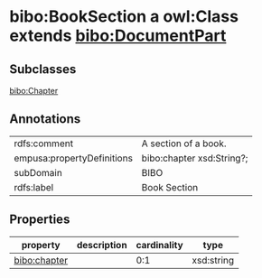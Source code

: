 # bibo:BookSection a owl:Class extends [bibo:DocumentPart](/ontology/bibo/DocumentPart)

## Subclasses

[bibo:Chapter](/ontology/bibo/Chapter)

## Annotations

|||
|-----|-----|
|rdfs:comment|A section of a book.|
|empusa:propertyDefinitions|bibo:chapter xsd:String?;|
|subDomain|BIBO|
|rdfs:label|Book Section|

## Properties

|property|description|cardinality|type|
|-----|-----|-----|-----|
|[bibo:chapter](/ontology/bibo/chapter)||0:1|xsd:string|
